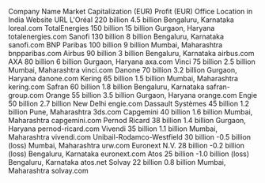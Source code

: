Company Name	Market Capitalization (EUR)	Profit (EUR)	Office Location in India	Website URL
L'Oréal	220 billion	4.5 billion	Bengaluru, Karnataka	loreal.com
TotalEnergies	150 billion	15 billion	Gurgaon, Haryana	totalenergies.com
Sanofi	130 billion	8 billion	Bengaluru, Karnataka	sanofi.com
BNP Paribas	100 billion	9 billion	Mumbai, Maharashtra	bnpparibas.com
Airbus	90 billion	3 billion	Bengaluru, Karnataka	airbus.com
AXA	80 billion	6 billion	Gurgaon, Haryana	axa.com
Vinci	75 billion	2.5 billion	Mumbai, Maharashtra	vinci.com
Danone	70 billion	3.2 billion	Gurgaon, Haryana	danone.com
Kering	65 billion	1.5 billion	Mumbai, Maharashtra	kering.com
Safran	60 billion	1.8 billion	Bengaluru, Karnataka	safran-group.com
Orange	55 billion	3.5 billion	Gurgaon, Haryana	orange.com
Engie	50 billion	2.7 billion	New Delhi	engie.com
Dassault Systèmes	45 billion	1.2 billion	Pune, Maharashtra	3ds.com
Capgemini	40 billion	1.6 billion	Mumbai, Maharashtra	capgemini.com
Pernod Ricard	38 billion	1.4 billion	Gurgaon, Haryana	pernod-ricard.com
Vivendi	35 billion	1.1 billion	Mumbai, Maharashtra	vivendi.com
Unibail-Rodamco-Westfield	30 billion	-0.5 billion (loss)	Mumbai, Maharashtra	urw.com
Euronext N.V.	28 billion	-0.2 billion (loss)	Bengaluru, Karnataka	euronext.com
Atos	25 billion	-1.0 billion (loss)	Bengaluru, Karnataka	atos.net
Solvay	22 billion	0.8 billion	Mumbai, Maharashtra	solvay.com
